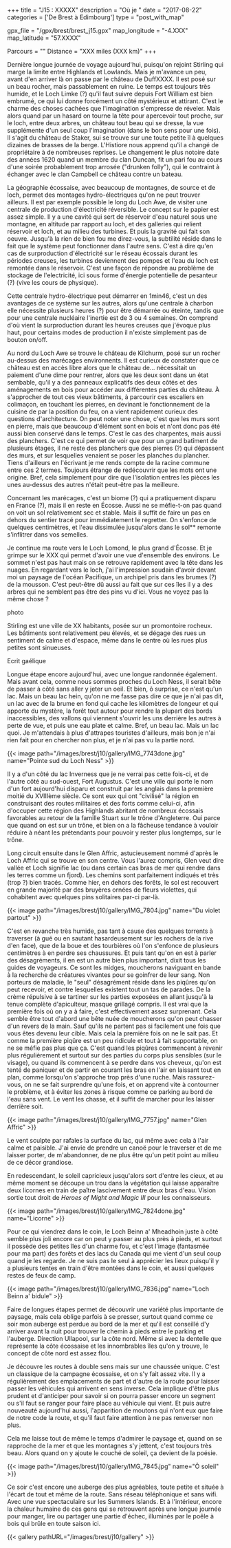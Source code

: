 +++
title = "J15 : XXXXX"
description = "Où je "
date = "2017-08-22"
categories = ['De Brest à Edimbourg']
type = "post_with_map"

gpx_file = "/gpx/brest/brest_j15.gpx"
map_longitude = "-4.XXX"
map_latitude = "57.XXXX"

Parcours = ""
Distance = "XXX miles (XXX km)"
+++


Dernière longue journée de voyage aujourd'hui, puisqu'on rejoint Stirling qui marge la limite entre Highlands et Lowlands. Mais je m'avance un peu, avant d'en arriver là on passe par le château de DuffXXXX. Il est posé sur un beau rocher, mais passablement en ruine.
Le temps est toujours très humide, et le Loch Limke (?) qu'il faut suivre depuis Fort William est bien embrumé, ce qui lui donne forcément un côté mystérieux et attirant. C'est le charme des choses cachées que l'imagination s'empresse de réveler. Mais alors quand par un hasard on tourne la tête pour apercevoir tout proche, sur le loch, entre deux arbres, un château tout beau qui se dresse, la vue supplémente d'un seul coup l'imagination (dans le bon sens pour une fois).
Il s'agit du château de Staker, sui se trouve sur une toute petite îl à quelques dizaines de brasses de la berge. L'Histiore nous apprend qu'il a changé de propriétaire à de nombreuses reprises. Le changement le plus notoire date des années 1620 quand un membre du clan Duncan, fit un pari fou au cours d'une soirée probablement trop arrosée ("drunken folly"), qui le contraint à échanger avec le clan Campbell ce château contre un bateau.


La géographie écossaise, avec beaucoup de montagnes, de source et de loch, permet des montages hydro-électriques qu'on ne peut trouver ailleurs. Il est par exemple possible le long du Loch Awe, de visiter une centrale de production d'électricité réversible. Le concept sur le papier est assez simple. Il y a une cavité qui sert de réservoir d'eau naturel sous une montagne, en altitude par rapport au loch, et des galleries qui relient réservoir et loch, et au milieu des turbines.
Et puis la gravité qui fait son oeuvre. Jusqu'à la rien de bien fou me direz-vous, la subtilité réside dans le fait que le système peut fonctionner dans l'autre sens. C'est à dire qu'en cas de surproduction d'électricité sur le réseau écossais durant les périodes creuses, les turbines deviennent des pompes et l'eau du loch est remontée dans le réservoir. C'est une façon de répondre au problème de stockage de l'electricité, ici sous forme d'énergie potentielle de pesanteur (?) (vive les cours de physique).

Cette centrale hydro-électrique peut démarrer en 1min46, c'est un des avantages de ce système sur les autres, alors qu'une centrale à charbon elle nécessite plusieurs heures (?) pour être démarrée ou éteinte, tandis que pour une centrale nucléaire l'inertie est de 3 ou 4 semaines. On comprend d'où vient la surproduction durant les heures creuses que j'évoque plus haut, pour certains modes de production il n'existe simplement pas de bouton on/off.

Au nord du Loch Awe se trouve le château de Kilchurm, posé sur un rocher au-dessus des marécages environnents. Il est curieux de constater que ce château est en accès libre alors que le château de... nécessitait un paiement d'une dime pour rentrer, alors que les deux sont dans un état sembable, qu'il y a des panneaux explicatifs des deux côtés et des aménagements en bois pour accéder aux différentes parties du château. 
À s'approcher de tout ces vieux bâtiments, à parcourir ces escaliers en colimaçon, en touchant les pierres, en devinant le fonctionnement de la cuisine de par la position du feu, on a vient rapidement curieux des questions d'architecture. On peut noter une chose, c'est que les murs sont en pierre, mais que beaucoup d'élément sont en bois et n'ont donc pas été aussi bien conservé dans le temps. C'est le cas des charpentes, mais aussi des planchers. C'est ce qui permet de voir que pour un grand batîment de plusieurs étages, il ne reste des planchers que des pierres (?) qui dépassent des murs, et sur lesquelles venaient se poser les planches du plancher. Tiens d'ailleurs en l'écrivant je me rends compte de la racine commune entre ces 2 termes. Toujours étrange de redécouvrir que les mots ont une origine.
Bref, cela simplement pour dire que l'isolation entres les pièces les unes au-dessus des autres n'était peut-être pas la meilleure.

Concernant les marécages, c'est un biome (?) qui a pratiquement disparu en France (?), mais il en reste en Écosse. Aussi ne se méfie-t-on pas quand on voit un sol relativement sec et stable. Mais il suffit de faire un pas en dehors du sentier tracé pour immédiatement le regretter. On s'enfonce de quelques centimètres, et l'eau dissimulée jusqu'alors dans le sol** remonte s'inflitrer dans vos semelles.

Je continue ma route vers le Loch Lomond, le plus grand d'Écosse. Et je grimpe sur le XXX qui permet d'avoir une vue d'ensemble des environs. Le sommet n'est pas haut mais on se retrouve rapidement avec la tête dans les nuages. En regardant vers le loch, j'ai l'impression soudain d'avoir devant moi un paysage de l'océan Pacifique, un archipel pris dans les brumes (?) de la mousson. C'est peut-être dû aussi au fait que sur ces îles il y a des arbres qui ne semblent pas être des pins vu d'ici. Vous ne voyez pas la même chose ?

photo

Stirling est une ville de XX habitants, posée sur un promontoire rocheux. Les bâtiments sont relativement peu élevés, et se dégage des rues un sentiment de calme et d'espace, même dans le centre où les rues plus petites sont sinueuses.



Ecrit gaélique





































Longue étape encore aujourd'hui, avec une longue randonnée également. Mais avant cela, comme nous sommes proches du Loch Ness, il serait bête de passer à côté sans aller y jeter un oeil.
Et bien, ô surprise, ce n'est qu'un lac. Mais un beau lac hein, qu'on ne me fasse pas dire ce que je n'ai pas dit, un lac avec de la brume en fond qui cache les kilomètres de longeur et qui apporte du mystère, la forêt tout autour pour rendre la plupart des bords inaccessibles, des vallons qui viennent s'ouvrir les uns derrière les autres à perte de vue, et puis une eau plate et calme. Bref, un beau lac. Mais un lac quoi. Je m'attendais à plus d'attrapes touristes d'ailleurs, mais bon je n'ai rien fait pour en chercher non plus, et je n'ai pas vu la partie nord.

{{< image path="/images/brest/j10/gallery/IMG_7743done.jpg" name="Pointe sud du Loch Ness" >}}

Il y a d'un côté du lac Inverness que je ne verrai pas cette fois-ci, et de l'autre côté au sud-ouest, Fort Augustus. C'est une ville qui porte le nom d'un fort aujourd'hui disparu et construit par les anglais dans la première moitié du XVIIIème siècle. Ce sont eux qui ont "civilisé" la région en construisant des routes militaires et des forts comme celui-ci, afin d'occuper cette région des Highlands abritant de nombreux écossais favorables au retour de la famille Stuart sur le trône d'Angleterre. Oui parce que quand on est sur un trône, et bien on a la fâcheuse tendance à vouloir réduire à néant les prétendants pour pouvoir y rester plus longtemps, sur le trône.

Long circuit ensuite dans le Glen Affric, astucieusement nommé d'après le Loch Affric qui se trouve en son centre. Vous l'aurez compris, Glen veut dire vallée et Loch signifie lac (ou dans certain cas bras de mer qui rendre dans les terres comme un fjord). Les chemins sont parfaitement indiqués et très (trop ?) bien tracés.
Comme hier, en dehors des forêts, le sol est recouvert en grande majorité par des bruyères ornées de fleurs violettes, qui cohabitent avec quelques pins solitaires par-ci par-là.


{{< image path="/images/brest/j10/gallery/IMG_7804.jpg" name="Du violet partout" >}}

C'est en revanche très humide, pas tant à cause des quelques torrents à traverser (à gué ou en sautant hasardeusement sur les rochers de la rive d'en face), que de la boue et des tourbières où l'on s'enfonce de plusieurs centimètres à en perdre ses chaussures.
Et puis tant qu'on en est à parler des désagréments, il en est un autre bien plus important, dixit tous les guides de voyageurs. Ce sont les midges, moucherons naviguant en bande à la recherche de créatures vivantes pour se goinfrer de leur sang. Non porteurs de maladie, le "seul" désagrément réside dans les piqûres qu'on peut recevoir, et contre lesquelles existent tout un tas de parades. De la crème répulsive à se tartiner sur les parties exposées en allant jusqu'à la tenue complète d'apiculteur, masque grillagé compris. Il est vrai que la première fois où on y a à faire, c'est effectivement assez surprenant. Cela semble être tout d'abord une bête nuée de moucherons qu'on peut chasser d'un revers de la main. Sauf qu'ils ne partent pas si facilement une fois que vous êtes devenu leur cible. Mais cela la première fois on ne le sait pas. Et comme la première piqûre est un peu ridicule et tout à fait supportable, on ne se méfie pas plus que ça. C'est quand les piqûres commencent à revenir plus régulièrement et surtout sur des parties du corps plus sensibles (sur le visage), ou quand ils commencent à se perdre dans vos cheveux, qu'on est tenté de paniquer et de partir en courant les bras en l'air en laissant tout en plan, comme lorsqu'on s'approche trop près d'une ruche. Mais rassurez-vous, on ne se fait surprendre qu'une fois, et on apprend vite à contourner le problème, et à éviter les zones à risque comme ce parking au bord de l'eau sans vent. Le vent les chasse, et il suffit de marcher pour les laisser derrière soit.

{{< image path="/images/brest/j10/gallery/IMG_7757.jpg" name="Glen Affric" >}}


Le vent sculpte par rafales la surface du lac, qui même avec cela à l'air calme et paisible. J'ai envie de prendre un canoë pour le traverser et de me laisser porter, de m'abandonner, de ne plus être qu'un petit point au milieu de ce décor grandiose.

En redescendant, le soleil capricieux jusqu'alors sort d'entre les cieux, et au même moment se découpe un trou dans la végétation qui laisse apparaître deux licornes en train de paître lascivement entre deux bras d'eau. Vision sortie tout droit de *Heroes of Might and Magic III* pour les connaisseurs.

{{< image path="/images/brest/j10/gallery/IMG_7824done.jpg" name="Licorne" >}}

Pour ce qui viendrez dans le coin, le Loch Beinn a' Mheadhoin juste à côté semble plus joli encore car on peut y passer au plus près à pieds, et surtout il possède des petites îles d'un charme fou, et c'est l'image (fantasmée pour ma part) des forêts et des lacs du Canada qui me vient d'un seul coup quand je les regarde. Je ne suis pas le seul à apprécier les lieux puisqu'il y a plusieurs tentes en train d'être montées dans le coin, et aussi quelques restes de feux de camp.

{{< image path="/images/brest/j10/gallery/IMG_7836.jpg" name="Loch Beinn a' bidule" >}}

Faire de longues étapes permet de découvrir une variété plus importante de paysage, mais cela oblige parfois à se presser, surtout quand comme ce soir mon auberge est perdue au bord de la mer et qu'il est conseillé d'y arriver avant la nuit pour trouver le chemin à pieds entre le parking et l'auberge. Direction Ullapool, sur la côte nord. Même si avec la dentelle que représente la côte écossaise et les innombrables îles qu'on y trouve, le concept de côte nord est assez flou.

Je découvre les routes à double sens mais sur une chaussée unique. C'est un classique de la campagne écossaise, et on s'y fait assez vite. Il y a régulièrement des emplacements de part et d'autre de la route pour laisser passer les véhicules qui arrivent en sens inverse. Cela implique d'être plus prudent et d'anticiper pour savoir si on pourra passer encore un segment ou s'il faut se ranger pour faire place au véhicule qui vient. Et puis autre nouveauté aujourd'hui aussi, l'apparition de moutons qui n'ont eux que faire de notre code la route, et qu'il faut faire attention à ne pas renverser non plus.

Cela me laisse tout de même le temps d'admirer le paysage et, quand on se rapproche de la mer et que les montagnes s'y jettent, c'est toujours très beau. Alors quand on y ajoute le couché de soleil, ça devient de la poésie.

{{< image path="/images/brest/j10/gallery/IMG_7845.jpg" name="Ô soleil" >}}

Ce soir c'est encore une auberge des plus agréables, toute petite et située à l'écart de tout et même de la route. Sans réseau téléphonique et sans wifi. Avec une vue spectaculaire sur les Summers Islands. Et à l'intérieur, encore la chaleur humaine de ces gens qui se retrouvent après une longue journée pour manger, lire ou partager une partie d'échec, illuminés par le poêle à bois qui brûle en toute saison ici.


{{< gallery pathURL="/images/brest/j10/gallery" >}}
